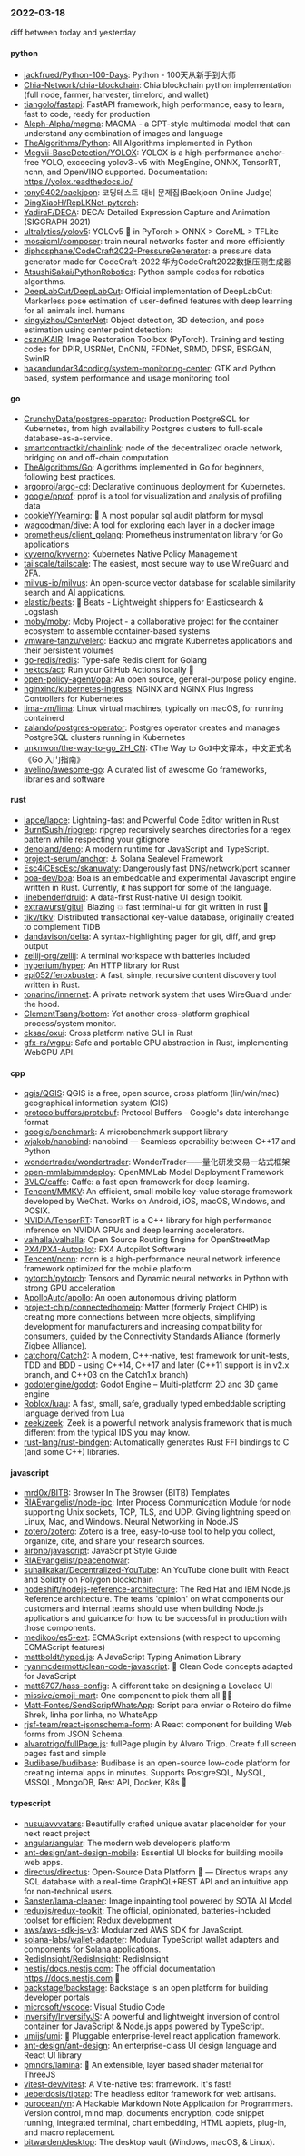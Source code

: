 ### 2022-03-18
diff between today and yesterday

#### python
* [jackfrued/Python-100-Days](https://github.com/jackfrued/Python-100-Days): Python - 100天从新手到大师
* [Chia-Network/chia-blockchain](https://github.com/Chia-Network/chia-blockchain): Chia blockchain python implementation (full node, farmer, harvester, timelord, and wallet)
* [tiangolo/fastapi](https://github.com/tiangolo/fastapi): FastAPI framework, high performance, easy to learn, fast to code, ready for production
* [Aleph-Alpha/magma](https://github.com/Aleph-Alpha/magma): MAGMA - a GPT-style multimodal model that can understand any combination of images and language
* [TheAlgorithms/Python](https://github.com/TheAlgorithms/Python): All Algorithms implemented in Python
* [Megvii-BaseDetection/YOLOX](https://github.com/Megvii-BaseDetection/YOLOX): YOLOX is a high-performance anchor-free YOLO, exceeding yolov3~v5 with MegEngine, ONNX, TensorRT, ncnn, and OpenVINO supported. Documentation: https://yolox.readthedocs.io/
* [tony9402/baekjoon](https://github.com/tony9402/baekjoon): 코딩테스트 대비 문제집(Baekjoon Online Judge)
* [DingXiaoH/RepLKNet-pytorch](https://github.com/DingXiaoH/RepLKNet-pytorch): 
* [YadiraF/DECA](https://github.com/YadiraF/DECA): DECA: Detailed Expression Capture and Animation (SIGGRAPH 2021)
* [ultralytics/yolov5](https://github.com/ultralytics/yolov5): YOLOv5 🚀 in PyTorch > ONNX > CoreML > TFLite
* [mosaicml/composer](https://github.com/mosaicml/composer): train neural networks faster and more efficiently
* [diphosphane/CodeCraft2022-PressureGenerator](https://github.com/diphosphane/CodeCraft2022-PressureGenerator): a pressure data generator made for CodeCraft-2022 华为CodeCraft2022数据压测生成器
* [AtsushiSakai/PythonRobotics](https://github.com/AtsushiSakai/PythonRobotics): Python sample codes for robotics algorithms.
* [DeepLabCut/DeepLabCut](https://github.com/DeepLabCut/DeepLabCut): Official implementation of DeepLabCut: Markerless pose estimation of user-defined features with deep learning for all animals incl. humans
* [xingyizhou/CenterNet](https://github.com/xingyizhou/CenterNet): Object detection, 3D detection, and pose estimation using center point detection:
* [cszn/KAIR](https://github.com/cszn/KAIR): Image Restoration Toolbox (PyTorch). Training and testing codes for DPIR, USRNet, DnCNN, FFDNet, SRMD, DPSR, BSRGAN, SwinIR
* [hakandundar34coding/system-monitoring-center](https://github.com/hakandundar34coding/system-monitoring-center): GTK and Python based, system performance and usage monitoring tool

#### go
* [CrunchyData/postgres-operator](https://github.com/CrunchyData/postgres-operator): Production PostgreSQL for Kubernetes, from high availability Postgres clusters to full-scale database-as-a-service.
* [smartcontractkit/chainlink](https://github.com/smartcontractkit/chainlink): node of the decentralized oracle network, bridging on and off-chain computation
* [TheAlgorithms/Go](https://github.com/TheAlgorithms/Go): Algorithms implemented in Go for beginners, following best practices.
* [argoproj/argo-cd](https://github.com/argoproj/argo-cd): Declarative continuous deployment for Kubernetes.
* [google/pprof](https://github.com/google/pprof): pprof is a tool for visualization and analysis of profiling data
* [cookieY/Yearning](https://github.com/cookieY/Yearning): 🐳 A most popular sql audit platform for mysql
* [wagoodman/dive](https://github.com/wagoodman/dive): A tool for exploring each layer in a docker image
* [prometheus/client_golang](https://github.com/prometheus/client_golang): Prometheus instrumentation library for Go applications
* [kyverno/kyverno](https://github.com/kyverno/kyverno): Kubernetes Native Policy Management
* [tailscale/tailscale](https://github.com/tailscale/tailscale): The easiest, most secure way to use WireGuard and 2FA.
* [milvus-io/milvus](https://github.com/milvus-io/milvus): An open-source vector database for scalable similarity search and AI applications.
* [elastic/beats](https://github.com/elastic/beats): 🐠 Beats - Lightweight shippers for Elasticsearch & Logstash
* [moby/moby](https://github.com/moby/moby): Moby Project - a collaborative project for the container ecosystem to assemble container-based systems
* [vmware-tanzu/velero](https://github.com/vmware-tanzu/velero): Backup and migrate Kubernetes applications and their persistent volumes
* [go-redis/redis](https://github.com/go-redis/redis): Type-safe Redis client for Golang
* [nektos/act](https://github.com/nektos/act): Run your GitHub Actions locally 🚀
* [open-policy-agent/opa](https://github.com/open-policy-agent/opa): An open source, general-purpose policy engine.
* [nginxinc/kubernetes-ingress](https://github.com/nginxinc/kubernetes-ingress): NGINX and NGINX Plus Ingress Controllers for Kubernetes
* [lima-vm/lima](https://github.com/lima-vm/lima): Linux virtual machines, typically on macOS, for running containerd
* [zalando/postgres-operator](https://github.com/zalando/postgres-operator): Postgres operator creates and manages PostgreSQL clusters running in Kubernetes
* [unknwon/the-way-to-go_ZH_CN](https://github.com/unknwon/the-way-to-go_ZH_CN): 《The Way to Go》中文译本，中文正式名《Go 入门指南》
* [avelino/awesome-go](https://github.com/avelino/awesome-go): A curated list of awesome Go frameworks, libraries and software

#### rust
* [lapce/lapce](https://github.com/lapce/lapce): Lightning-fast and Powerful Code Editor written in Rust
* [BurntSushi/ripgrep](https://github.com/BurntSushi/ripgrep): ripgrep recursively searches directories for a regex pattern while respecting your gitignore
* [denoland/deno](https://github.com/denoland/deno): A modern runtime for JavaScript and TypeScript.
* [project-serum/anchor](https://github.com/project-serum/anchor): ⚓ Solana Sealevel Framework
* [Esc4iCEscEsc/skanuvaty](https://github.com/Esc4iCEscEsc/skanuvaty): Dangerously fast DNS/network/port scanner
* [boa-dev/boa](https://github.com/boa-dev/boa): Boa is an embeddable and experimental Javascript engine written in Rust. Currently, it has support for some of the language.
* [linebender/druid](https://github.com/linebender/druid): A data-first Rust-native UI design toolkit.
* [extrawurst/gitui](https://github.com/extrawurst/gitui): Blazing 💥 fast terminal-ui for git written in rust 🦀
* [tikv/tikv](https://github.com/tikv/tikv): Distributed transactional key-value database, originally created to complement TiDB
* [dandavison/delta](https://github.com/dandavison/delta): A syntax-highlighting pager for git, diff, and grep output
* [zellij-org/zellij](https://github.com/zellij-org/zellij): A terminal workspace with batteries included
* [hyperium/hyper](https://github.com/hyperium/hyper): An HTTP library for Rust
* [epi052/feroxbuster](https://github.com/epi052/feroxbuster): A fast, simple, recursive content discovery tool written in Rust.
* [tonarino/innernet](https://github.com/tonarino/innernet): A private network system that uses WireGuard under the hood.
* [ClementTsang/bottom](https://github.com/ClementTsang/bottom): Yet another cross-platform graphical process/system monitor.
* [cksac/oxui](https://github.com/cksac/oxui): Cross platform native GUI in Rust
* [gfx-rs/wgpu](https://github.com/gfx-rs/wgpu): Safe and portable GPU abstraction in Rust, implementing WebGPU API.

#### cpp
* [qgis/QGIS](https://github.com/qgis/QGIS): QGIS is a free, open source, cross platform (lin/win/mac) geographical information system (GIS)
* [protocolbuffers/protobuf](https://github.com/protocolbuffers/protobuf): Protocol Buffers - Google's data interchange format
* [google/benchmark](https://github.com/google/benchmark): A microbenchmark support library
* [wjakob/nanobind](https://github.com/wjakob/nanobind): nanobind — Seamless operability between C++17 and Python
* [wondertrader/wondertrader](https://github.com/wondertrader/wondertrader): WonderTrader——量化研发交易一站式框架
* [open-mmlab/mmdeploy](https://github.com/open-mmlab/mmdeploy): OpenMMLab Model Deployment Framework
* [BVLC/caffe](https://github.com/BVLC/caffe): Caffe: a fast open framework for deep learning.
* [Tencent/MMKV](https://github.com/Tencent/MMKV): An efficient, small mobile key-value storage framework developed by WeChat. Works on Android, iOS, macOS, Windows, and POSIX.
* [NVIDIA/TensorRT](https://github.com/NVIDIA/TensorRT): TensorRT is a C++ library for high performance inference on NVIDIA GPUs and deep learning accelerators.
* [valhalla/valhalla](https://github.com/valhalla/valhalla): Open Source Routing Engine for OpenStreetMap
* [PX4/PX4-Autopilot](https://github.com/PX4/PX4-Autopilot): PX4 Autopilot Software
* [Tencent/ncnn](https://github.com/Tencent/ncnn): ncnn is a high-performance neural network inference framework optimized for the mobile platform
* [pytorch/pytorch](https://github.com/pytorch/pytorch): Tensors and Dynamic neural networks in Python with strong GPU acceleration
* [ApolloAuto/apollo](https://github.com/ApolloAuto/apollo): An open autonomous driving platform
* [project-chip/connectedhomeip](https://github.com/project-chip/connectedhomeip): Matter (formerly Project CHIP) is creating more connections between more objects, simplifying development for manufacturers and increasing compatibility for consumers, guided by the Connectivity Standards Alliance (formerly Zigbee Alliance).
* [catchorg/Catch2](https://github.com/catchorg/Catch2): A modern, C++-native, test framework for unit-tests, TDD and BDD - using C++14, C++17 and later (C++11 support is in v2.x branch, and C++03 on the Catch1.x branch)
* [godotengine/godot](https://github.com/godotengine/godot): Godot Engine – Multi-platform 2D and 3D game engine
* [Roblox/luau](https://github.com/Roblox/luau): A fast, small, safe, gradually typed embeddable scripting language derived from Lua
* [zeek/zeek](https://github.com/zeek/zeek): Zeek is a powerful network analysis framework that is much different from the typical IDS you may know.
* [rust-lang/rust-bindgen](https://github.com/rust-lang/rust-bindgen): Automatically generates Rust FFI bindings to C (and some C++) libraries.

#### javascript
* [mrd0x/BITB](https://github.com/mrd0x/BITB): Browser In The Browser (BITB) Templates
* [RIAEvangelist/node-ipc](https://github.com/RIAEvangelist/node-ipc): Inter Process Communication Module for node supporting Unix sockets, TCP, TLS, and UDP. Giving lightning speed on Linux, Mac, and Windows. Neural Networking in Node.JS
* [zotero/zotero](https://github.com/zotero/zotero): Zotero is a free, easy-to-use tool to help you collect, organize, cite, and share your research sources.
* [airbnb/javascript](https://github.com/airbnb/javascript): JavaScript Style Guide
* [RIAEvangelist/peacenotwar](https://github.com/RIAEvangelist/peacenotwar): 
* [suhailkakar/Decentralized-YouTube](https://github.com/suhailkakar/Decentralized-YouTube): An YouTube clone built with React and Solidty on Polygon blockchain
* [nodeshift/nodejs-reference-architecture](https://github.com/nodeshift/nodejs-reference-architecture): The Red Hat and IBM Node.js Reference architecture. The teams 'opinion' on what components our customers and internal teams should use when building Node.js applications and guidance for how to be successful in production with those components.
* [medikoo/es5-ext](https://github.com/medikoo/es5-ext): ECMAScript extensions (with respect to upcoming ECMAScript features)
* [mattboldt/typed.js](https://github.com/mattboldt/typed.js): A JavaScript Typing Animation Library
* [ryanmcdermott/clean-code-javascript](https://github.com/ryanmcdermott/clean-code-javascript): 🛁 Clean Code concepts adapted for JavaScript
* [matt8707/hass-config](https://github.com/matt8707/hass-config): A different take on designing a Lovelace UI
* [missive/emoji-mart](https://github.com/missive/emoji-mart): One component to pick them all 👊🏼
* [Matt-Fontes/SendScriptWhatsApp](https://github.com/Matt-Fontes/SendScriptWhatsApp): Script para enviar o Roteiro do filme Shrek, linha por linha, no WhatsApp
* [rjsf-team/react-jsonschema-form](https://github.com/rjsf-team/react-jsonschema-form): A React component for building Web forms from JSON Schema.
* [alvarotrigo/fullPage.js](https://github.com/alvarotrigo/fullPage.js): fullPage plugin by Alvaro Trigo. Create full screen pages fast and simple
* [Budibase/budibase](https://github.com/Budibase/budibase): Budibase is an open-source low-code platform for creating internal apps in minutes. Supports PostgreSQL, MySQL, MSSQL, MongoDB, Rest API, Docker, K8s 🚀

#### typescript
* [nusu/avvvatars](https://github.com/nusu/avvvatars): Beautifully crafted unique avatar placeholder for your next react project
* [angular/angular](https://github.com/angular/angular): The modern web developer’s platform
* [ant-design/ant-design-mobile](https://github.com/ant-design/ant-design-mobile): Essential UI blocks for building mobile web apps.
* [directus/directus](https://github.com/directus/directus): Open-Source Data Platform 🐰 — Directus wraps any SQL database with a real-time GraphQL+REST API and an intuitive app for non-technical users.
* [Sanster/lama-cleaner](https://github.com/Sanster/lama-cleaner): Image inpainting tool powered by SOTA AI Model
* [reduxjs/redux-toolkit](https://github.com/reduxjs/redux-toolkit): The official, opinionated, batteries-included toolset for efficient Redux development
* [aws/aws-sdk-js-v3](https://github.com/aws/aws-sdk-js-v3): Modularized AWS SDK for JavaScript.
* [solana-labs/wallet-adapter](https://github.com/solana-labs/wallet-adapter): Modular TypeScript wallet adapters and components for Solana applications.
* [RedisInsight/RedisInsight](https://github.com/RedisInsight/RedisInsight): RedisInsight
* [nestjs/docs.nestjs.com](https://github.com/nestjs/docs.nestjs.com): The official documentation https://docs.nestjs.com 📕
* [backstage/backstage](https://github.com/backstage/backstage): Backstage is an open platform for building developer portals
* [microsoft/vscode](https://github.com/microsoft/vscode): Visual Studio Code
* [inversify/InversifyJS](https://github.com/inversify/InversifyJS): A powerful and lightweight inversion of control container for JavaScript & Node.js apps powered by TypeScript.
* [umijs/umi](https://github.com/umijs/umi): 🌋 Pluggable enterprise-level react application framework.
* [ant-design/ant-design](https://github.com/ant-design/ant-design): An enterprise-class UI design language and React UI library
* [pmndrs/lamina](https://github.com/pmndrs/lamina): 🍰 An extensible, layer based shader material for ThreeJS
* [vitest-dev/vitest](https://github.com/vitest-dev/vitest): A Vite-native test framework. It's fast!
* [ueberdosis/tiptap](https://github.com/ueberdosis/tiptap): The headless editor framework for web artisans.
* [purocean/yn](https://github.com/purocean/yn): A Hackable Markdown Note Application for Programmers. Version control, mind map, documents encryption, code snippet running, integrated terminal, chart embedding, HTML applets, plug-in, and macro replacement.
* [bitwarden/desktop](https://github.com/bitwarden/desktop): The desktop vault (Windows, macOS, & Linux).
